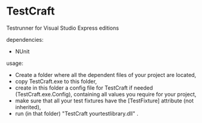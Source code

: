 TestCraft
=========

Testrunner for Visual Studio Express editions


dependencies:
  - NUnit

usage: 
  - Create a folder where all the dependent files of your project are located,
  - copy TestCraft.exe to this folder,
  - create in this folder a config file for TestCraft if needed (TestCraft.exe.Config), containing all values you require for your project,
  - make sure that all your test fixtures have the [TestFixture] attribute (not inherited),
  - run (in that folder) "TestCraft yourtestlibrary.dll" .
